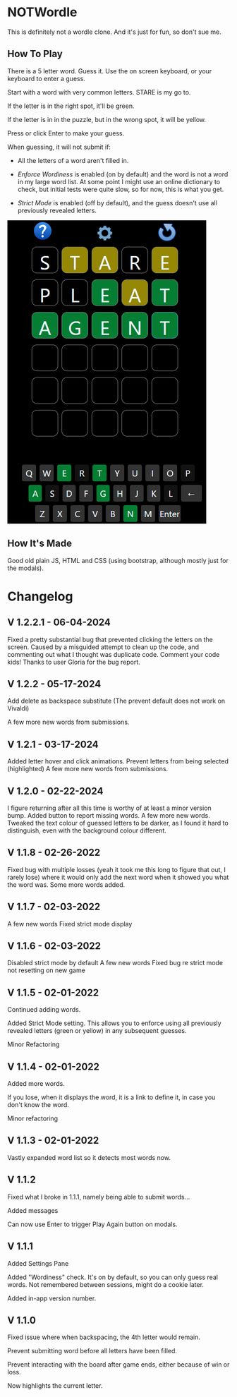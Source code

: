 # NOTWordle
This is definitely not a wordle clone. And it's just for fun, so don't sue me.

How To Play
---

There is a 5 letter word. Guess it.
Use the on screen keyboard, or your keyboard to enter a guess.

Start with a word with very common letters.  STARE is my go to.

If the letter is in the right spot, it'll be green.

If the letter is in in the puzzle, but in the wrong spot, it will be yellow.

Press or click Enter to make your guess.


When guessing, it will not submit if: 

- All the letters of a word aren't filled in.

- *Enforce Wordiness* is enabled (on by default) and the word is not a word in my large word list.  At some point I might use an online dictionary to check, but initial tests were quite slow, so for now, this is what you get. 

- *Strict Mode* is enabled (off by default), and the guess doesn't use all previously revealed letters. 


![image](images/game.png)

How It's Made
---
Good old plain JS, HTML and CSS (using bootstrap, although mostly just for the modals).


# Changelog

V 1.2.2.1 - 06-04-2024
---
Fixed a pretty substantial bug that prevented clicking the letters on the screen.  Caused by a misguided attempt to clean up the code, and commenting out what I thought was duplicate code. Comment your code kids!  Thanks to user Gloria for the bug report. 

V 1.2.2 - 05-17-2024
---
Add delete as backspace substitute (The prevent default does not work on Vivaldi)

A few more new words from submissions. 

V 1.2.1 - 03-17-2024
---
Added letter hover and click animations.
Prevent letters from being selected (highlighted)
A few more new words from submissions. 


V 1.2.0 - 02-22-2024
---
I figure returning after all this time is worthy of at least a minor version bump. 
Added button to report missing words. 
A few more new words. 
Tweaked the text colour of guessed letters to be darker, as I found it hard to distinguish, even with the background colour different. 

V 1.1.8 - 02-26-2022
---
Fixed bug with multiple losses (yeah it took me this long to figure that out, I rarely lose) where it would only add the next word when it showed you what the word was. 
Some more words added. 

V 1.1.7 - 02-03-2022
---
A few new words
Fixed strict mode display

V 1.1.6 - 02-03-2022
---
Disabled strict mode by default
A few new words
Fixed bug re strict mode not resetting on new game

V 1.1.5 - 02-01-2022
---
Continued adding words.

Added Strict Mode setting.  This allows you to enforce using all previously revealed letters (green or yellow) in any subsequent guesses.  

Minor Refactoring

V 1.1.4 - 02-01-2022
---
Added more words.

If you lose, when it displays the word, it is a link to define it, in case you don't know the word.  

Minor refactoring

V 1.1.3 - 02-01-2022
---
Vastly expanded word list so it detects most words now. 

V 1.1.2
---
Fixed what I broke in 1.1.1, namely being able to submit words...

Added messages

Can now use Enter to trigger Play Again button on modals.

V 1.1.1
---
Added Settings Pane

Added "Wordiness" check.  It's on by default, so you can only guess real words. Not remembered between sessions, might do a cookie later.

Added in-app version number.

V 1.1.0
---
Fixed issue where when backspacing, the 4th letter would remain.  

Prevent submitting word before all letters have been filled.

Prevent interacting with the board after game ends, either because of win or loss. 

Now highlights the current letter.

